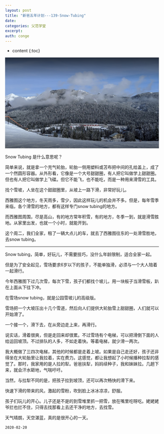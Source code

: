 ```yaml
---
layout: post
title: "新爸五年计划---139-Snow-Tubing"
date:
categories: 父范学堂
excerpt:
auth: conge
---
```

* content
{:toc}

![ ](/assets/images/父范学堂/118382-79b2e438598e85cb.png)

Snow Tubing 是什么意思呢？

简单来说，就是拿一个充气轮胎，轮胎一侧用塑料或苫布把中间的孔给盖上，成了一个然圆形容器。从外形看，它像是一个大号甜甜圈，有人把它叫做学上甜甜圈。但也有人把它叫做学上飞碟。但它不能飞，也不能吃，而是一种用来滑雪的工具。

找个雪坡，人坐在这个甜甜圈里，从坡上一路下滑，非常好玩儿。

西雅图这个地方，冬天雨多，雪少，因此这样玩儿的机会并不多。但是，每年雪季来临，各个滑雪的地方，都有这样专门snow tubing的地方。

而西雅图周围，尽是高山，有的地方常年积雪，有的地方，冬季一到，就是滑雪胜地。从家里出发，也就一个小时，就能开到。

这个周二，我们全家，租了一辆大点儿的车，就去了西雅图往东的一处滑雪胜地，去snow tubing。

-----

Snow tubing，简单，好玩儿，不需要技巧，没什么年龄限制，适合全家一起。

但是为了安全起见，雪场要求6岁以下的孩子，不能单独滑，必须与一个大人陪着一起滑行。

今年西雅图下过几次雪，每次下雪，孩子们都找个坡儿，用一块板子当滑雪板，趴在上面从下往下冲。

在雪场snow tubing，就是公园雪坡儿的高级版。

雪场把一个大坡压出十几个雪道，然后向人们提供大轮胎雪上甜甜圈，人们就可以开始滑了。

一个接一个，滑下去，在从旁边走上来，再滑行。

说实话，滑着很爽，但是走回来却很累。不过雪场有个电梯，可以把滑倒下面的人给运回坡顶。不过排队的人多，不如走着快。等着电梯，就少滑一两次。

我大概做了三四次电梯，其他的时候都是走着上坡。如果是自己走还好，孩子还非得坐在大轮胎里让我拉着，实在费力。这感觉，都让我想起了小时候播种拉犁的感觉了。那时，我家用的是人拉的犁。爸爸扶犁，妈妈续种子，我和妹妹拉。几趟下来，就会汗水砸地，气喘吁吁。

当然，与拉犁不同的是，把孩子拉到坡顶，还可以再次畅快的滑下来。

快速下滑的带来的风，激起的雪粉，吹到脸上冰冰凉凉，舒服。

孩子们玩儿的开心。儿子还是不是的到雪堆里抓一把雪，放在嘴里吃呀吃。姥姥姥爷拦也拦不住，只得去找那看上去还干净的地方，去找雪。

天气晴朗，天空湛蓝，真的是很开心的一天。

```
2020-02-20 
```

